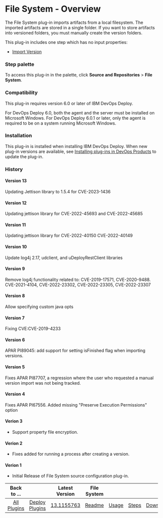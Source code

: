 
# File System - Overview

The File System plug-in imports artifacts from a local filesystem. The imported artifacts are stored in a single folder. If you want to store artifacts into versioned folders, you must manually create the version folders.

This plug-in includes one step which has no input properties:

* [Import Version](#import_version)


### Step palette

To access this plug-in in the palette, click **Source and Repositories** > **File System**.

### Compatibility

This plug-in requires version 6.0 or later of IBM DevOps Deploy.

For DevOps Deploy 6.0, both the agent and the server must be installed on Microsoft Windows. For DevOps Deploy 6.0.1 or later, only the agent is required to be on a system running Microsoft Windows.

### Installation

This plug-in is installed when installing IBM DevOps Deploy. When new plug-in versions are available, see [Installing plug-ins in DevOps Products](https://community.ibm.com/community/user/wasdevops/blogs/laurel-dickson-bull1/2022/06/13/install-plugins "Installing plug-ins in DevOps Deploy") to update the plug-in.

### History

#### Version 13

Updating Jettison library to 1.5.4 for CVE-2023-1436

#### Version 12

Updating jettison library for CVE-2022-45693 and CVE-2022-45685

#### Version 11

Updating jettison library for CVE-2022-40150 CVE-2022-40149

#### Version 10

Update log4j 2.17, udclient, and uDeployRestClient libraries

#### Version 9

Remove log4j functionality related to: CVE-2019-17571, CVE-2020-9488. CVE-2021-4104, CVE-2022-23302, CVE-2022-23305, CVE-2022-23307

#### Version 8

Allow specifying custom java opts

#### Version 7

Fixing CVE:CVE-2019-4233

#### Version 6

APAR PI89045: add support for setting isFinished flag when importing versions.

#### Version 5

Fixes APAR PI87707, a regression where the user who requested a manual version import was not being tracked.

#### Version 4

Fixes APAR PI67556. Added missing "Preserve Execution Permissions" option

#### Verion 3

* Support property file encryption.

#### Verion 2

* Fixes added for running a process after creating a version.

#### Verion 1

* Initial Release of File System source configuration plug-in.

|Back to ...||Latest Version|File System ||||
| :---: | :---: | :---: | :---: | :---: | :---: | :---: |
|[All Plugins](../../index.md)|[Deploy Plugins](../README.md)|[13.1155763](https://raw.githubusercontent.com/UrbanCode/IBM-UCD-PLUGINS/main/files/FileSystemSourceConfig/ucd-FileSystemSourceConfig-13.1155763.zip)|[Readme](README.md)|[Usage](usage.md)|[Steps](steps.md)|[Downloads](downloads.md)|
